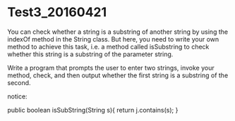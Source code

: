 # Test3_20160421

You can check whether a string is a substring of another string by using the indexOf method 
in the String class. But here, you need to write your own method to achieve this task, i.e. 
a method called isSubstring to check whether this string is a substring of the parameter string.

Write a program that prompts the user to enter two strings, invoke your method, check, and then
output whether the first string is a substring of the second.

notice: 

public boolean isSubString(String s){
		return j.contains(s);
	}
